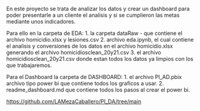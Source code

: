 En este proyecto se trata de analizar los datos y crear un dashboard para poder presentarle a un cliente el analisis y si se cumplieron las metas mediante unos indicadores.

Para ello en la carpeta de EDA:
    1. la carpeta dataRaw - que contiene el archivo homicidio.xlsx y lesiones.csv
    2. archivo eda.ipynb, el cual contiene el analisis y conversiones de los datos en el archivo homicidio.xlsx generando el archivo homicidiosclean_20y21.csv
    3. el archivo homicidiosclean_20y21.csv donde estan todos los datos ya limpios con los que trabajaremos.

Para el Dashboard la carpeta de DASHBOARD:
    1. el archivo PI_AD.pbix archivo tipo power bi que contiene todos los graficos a usar.
    2. readme_dashboard.md que contiene todos los pasos al crear el power bi.


https://github.com/LAMezaCaballero/PI_DA/tree/main
